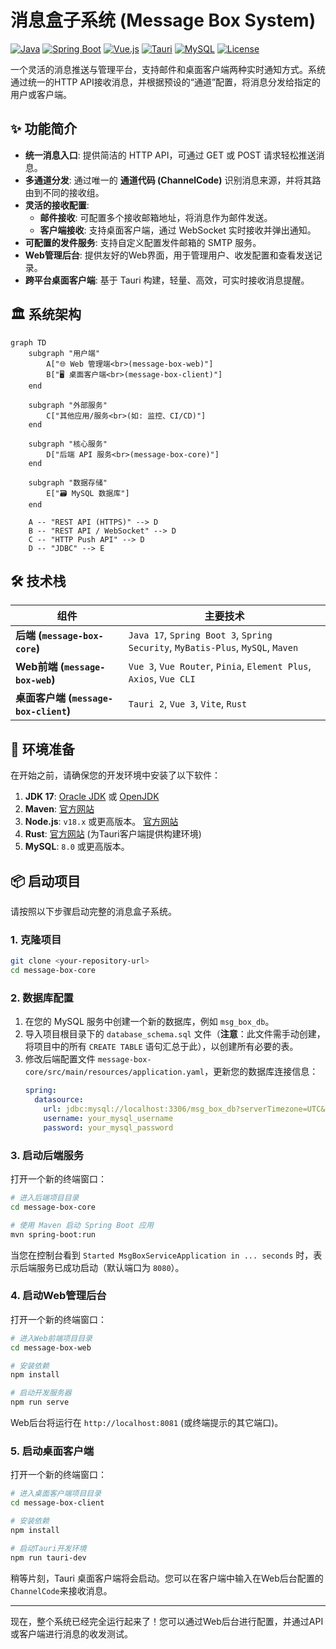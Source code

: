 # 消息盒子系统 (Message Box System)

[![Java](https://img.shields.io/badge/Java-17-blue.svg?style=flat-square&logo=openjdk)](https://www.java.com)
[![Spring Boot](https://img.shields.io/badge/Spring%20Boot-3.x-green.svg?style=flat-square&logo=spring)](https://spring.io/projects/spring-boot)
[![Vue.js](https://img.shields.io/badge/Vue.js-3.x-4FC08D.svg?style=flat-square&logo=vue.js)](https://vuejs.org/)
[![Tauri](https://img.shields.io/badge/Tauri-v2-FFC01C?style=flat-square&logo=tauri)](https://tauri.app/)
[![MySQL](https://img.shields.io/badge/MySQL-8.0-4479A1.svg?style=flat-square&logo=mysql)](https://www.mysql.com/)
[![License](https://img.shields.io/badge/license-MIT-blue.svg?style=flat-square)](LICENSE)

一个灵活的消息推送与管理平台，支持邮件和桌面客户端两种实时通知方式。系统通过统一的HTTP API接收消息，并根据预设的“通道”配置，将消息分发给指定的用户或客户端。

## ✨ 功能简介

- **统一消息入口**: 提供简洁的 HTTP API，可通过 GET 或 POST 请求轻松推送消息。
- **多通道分发**: 通过唯一的 **通道代码 (ChannelCode)** 识别消息来源，并将其路由到不同的接收组。
- **灵活的接收配置**:
  - **邮件接收**: 可配置多个接收邮箱地址，将消息作为邮件发送。
  - **客户端接收**: 支持桌面客户端，通过 WebSocket 实时接收并弹出通知。
- **可配置的发件服务**: 支持自定义配置发件邮箱的 SMTP 服务。
- **Web管理后台**: 提供友好的Web界面，用于管理用户、收发配置和查看发送记录。
- **跨平台桌面客户端**: 基于 Tauri 构建，轻量、高效，可实时接收消息提醒。

## 🏛️ 系统架构

```mermaid
graph TD
    subgraph "用户端"
        A["🌐 Web 管理端<br>(message-box-web)"]
        B["🖥️ 桌面客户端<br>(message-box-client)"]
    end

    subgraph "外部服务"
        C["其他应用/服务<br>(如: 监控、CI/CD)"]
    end

    subgraph "核心服务"
        D["后端 API 服务<br>(message-box-core)"]
    end

    subgraph "数据存储"
        E["🗃️ MySQL 数据库"]
    end

    A -- "REST API (HTTPS)" --> D
    B -- "REST API / WebSocket" --> D
    C -- "HTTP Push API" --> D
    D -- "JDBC" --> E
```

## 🛠️ 技术栈

| 组件                  | 主要技术                                                                           |
| --------------------- | ---------------------------------------------------------------------------------- |
| **后端 (`message-box-core`)**    | `Java 17`, `Spring Boot 3`, `Spring Security`, `MyBatis-Plus`, `MySQL`, `Maven`      |
| **Web前端 (`message-box-web`)**  | `Vue 3`, `Vue Router`, `Pinia`, `Element Plus`, `Axios`, `Vue CLI`               |
| **桌面客户端 (`message-box-client`)** | `Tauri 2`, `Vue 3`, `Vite`, `Rust`                                                 |

## 🚀 环境准备

在开始之前，请确保您的开发环境中安装了以下软件：

1.  **JDK 17**: [Oracle JDK](https://www.oracle.com/java/technologies/javase/jdk17-archive-downloads.html) 或 [OpenJDK](https://openjdk.java.net/projects/jdk/17/)
2.  **Maven**: [官方网站](https://maven.apache.org/download.cgi)
3.  **Node.js**: `v18.x` 或更高版本。 [官方网站](https://nodejs.org/)
4.  **Rust**: [官方网站](https://www.rust-lang.org/tools/install) (为Tauri客户端提供构建环境)
5.  **MySQL**: `8.0` 或更高版本。

## 📦 启动项目

请按照以下步骤启动完整的消息盒子系统。

### 1. 克隆项目

```bash
git clone <your-repository-url>
cd message-box-core
```

### 2. 数据库配置

1.  在您的 MySQL 服务中创建一个新的数据库，例如 `msg_box_db`。
2.  导入项目根目录下的 `database_schema.sql` 文件（**注意**：此文件需手动创建，将项目中的所有 `CREATE TABLE` 语句汇总于此），以创建所有必要的表。
3.  修改后端配置文件 `message-box-core/src/main/resources/application.yaml`，更新您的数据库连接信息：
    ```yaml
    spring:
      datasource:
        url: jdbc:mysql://localhost:3306/msg_box_db?serverTimezone=UTC&useUnicode=true&characterEncoding=utf-8
        username: your_mysql_username
        password: your_mysql_password
    ```

### 3. 启动后端服务

打开一个新的终端窗口：

```bash
# 进入后端项目目录
cd message-box-core

# 使用 Maven 启动 Spring Boot 应用
mvn spring-boot:run
```

当您在控制台看到 `Started MsgBoxServiceApplication in ... seconds` 时，表示后端服务已成功启动（默认端口为 `8080`）。

### 4. 启动Web管理后台

打开一个新的终端窗口：

```bash
# 进入Web前端项目目录
cd message-box-web

# 安装依赖
npm install

# 启动开发服务器
npm run serve
```

Web后台将运行在 `http://localhost:8081` (或终端提示的其它端口)。

### 5. 启动桌面客户端

打开一个新的终端窗口：

```bash
# 进入桌面客户端项目目录
cd message-box-client

# 安装依赖
npm install

# 启动Tauri开发环境
npm run tauri-dev
```

稍等片刻，Tauri 桌面客户端将会启动。您可以在客户端中输入在Web后台配置的`ChannelCode`来接收消息。

---

现在，整个系统已经完全运行起来了！您可以通过Web后台进行配置，并通过API或客户端进行消息的收发测试。 